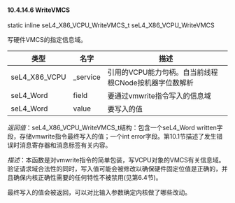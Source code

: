 #### 10.4.14.6  WriteVMCS

static inline seL4_X86_VCPU_WriteVMCS_t seL4_X86_VCPU_WriteVMCS

写硬件VMCS的指定信息域。

类型 | 名字 | 描述
--- | --- | ---
seL4_X86_VCPU | _service | 引用的VCPU能力句柄。自当前线程根CNode按机器字位数解析
seL4_Word | field | 要通过vmwrite指令写入的信息域
seL4_Word | value | 要写入的值

*返回值*：seL4_X86_VCPU_WriteVMCS_t结构：包含一个seL4_Word written字段，存储vmwrite指令最终写入的值；一个int error字段。第10.1节描述了发生错误时消息寄存器和消息标签有关内容。

*描述*：本函数是对vmwrite指令的简单包装，写VCPU对象的VMCS有关信息域。验证请求域合法性的同时，写入值可能会被修改以确保硬件固定位值是正确的，并且确保内核正确性需要的任何特性不被禁用(见第6.4节)。

最终写入的值会被返回，可以对比输入参数确定内核做了哪些改动。
